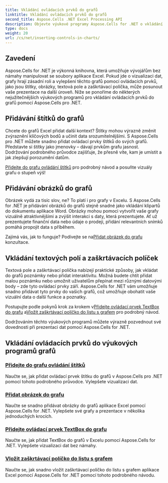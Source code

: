```yaml
---
title: Vkládání ovládacích prvků do grafů
linktitle: Vkládání ovládacích prvků do grafů
second_title: Aspose.Cells .NET Excel Processing API
description: Objevte výukové programy Aspose.Cells for .NET o vkládání ovládacích prvků do grafů, včetně přidávání štítků, obrázků, textových polí a zaškrtávacích políček pro vylepšení vizualizace dat.
type: docs
weight: 20
url: /cs/net/inserting-controls-in-charts/
---
```

## Zavedení

Aspose.Cells for .NET je výkonná knihovna, která umožňuje vývojářům bez námahy manipulovat se soubory aplikace Excel. Pokud jde o vizualizaci dat, grafy hrají zásadní roli a vylepšení těchto grafů pomocí ovládacích prvků, jako jsou štítky, obrázky, textová pole a zaškrtávací políčka, může posunout vaše prezentace na další úroveň. Níže se ponoříme do některých nejužitečnějších výukových programů pro vkládání ovládacích prvků do grafů pomocí Aspose.Cells pro .NET.

## Přidávání štítků do grafů

Chcete do grafů Excel přidat další kontext? Štítky mohou výrazně změnit zvýraznění klíčových bodů a učinit data srozumitelnějšími. S Aspose.Cells pro .NET můžete snadno přidat ovládací prvky štítků do svých grafů. Představte si štítky jako jmenovky – dávají prvkům grafu jasnost. Dodržování podrobného průvodce zajišťuje, že přesně víte, kam je umístit a jak zlepšují porozumění datům.

[Přidejte do grafu ovládání štítků](./add-label-control-to-chart/) pro podrobný návod a posuňte vizuály grafu o stupeň výš!

## Přidávání obrázků do grafů

Obrázek vydá za tisíc slov, ne? To platí i pro grafy v Excelu. S Aspose.Cells for .NET je přidávání obrázků do grafů stejně snadné jako vkládání klipartů do dokumentu aplikace Word. Obrázky mohou pomoci vytvořit vaše grafy vizuálně atraktivnějšími a zvýšit interakci s daty, která prezentujete. Ať už prezentujete finanční data nebo údaje o prodeji, přidání relevantních snímků pomáhá propojit data s příběhem.

 Zajímá vás, jak to funguje? Podívejte se na[Přidat obrázek do grafu](./add-picture-to-chart/) konzultace.

## Vkládání textových polí a zaškrtávacích políček

Textová pole a zaškrtávací políčka nabízejí praktické způsoby, jak vkládat do grafů poznámky nebo přidat interaktivitu. Možná budete chtít přidat malou poznámku nebo umožnit uživatelům přepínat mezi různými datovými body – zde tyto ovládací prvky září. Aspose.Cells for .NET vám umožňuje snadno přidávat tyto prvky do vašich grafů, což umožňuje obohatit vaše vizuální data o další funkce a poznatky.

 Postupujte podle pokynů krok za krokem v[Přidejte ovládací prvek TextBox do grafu](./add-textbox-control-to-chart/) a[Vložit zaškrtávací políčko do listu s grafem](./insert-checkbox-in-chart-sheet/) pro podrobný návod.

Dodržováním těchto výukových programů můžete výrazně pozvednout své dovednosti při prezentaci dat pomocí Aspose.Cells for .NET.

## Vkládání ovládacích prvků do výukových programů grafů
### [Přidejte do grafu ovládání štítků](./add-label-control-to-chart/)
Naučte se, jak přidat ovládací prvek štítku do grafů v Aspose.Cells pro .NET pomocí tohoto podrobného průvodce. Vylepšete vizualizaci dat.
### [Přidat obrázek do grafu](./add-picture-to-chart/)
Naučte se snadno přidávat obrázky do grafů aplikace Excel pomocí Aspose.Cells for .NET. Vylepšete své grafy a prezentace v několika jednoduchých krocích.
### [Přidejte ovládací prvek TextBox do grafu](./add-textbox-control-to-chart/)
Naučte se, jak přidat TextBox do grafů v Excelu pomocí Aspose.Cells for .NET. Vylepšete vizualizaci dat bez námahy.
### [Vložit zaškrtávací políčko do listu s grafem](./insert-checkbox-in-chart-sheet/)
Naučte se, jak snadno vložit zaškrtávací políčko do listu s grafem aplikace Excel pomocí Aspose.Cells for .NET pomocí tohoto podrobného návodu.